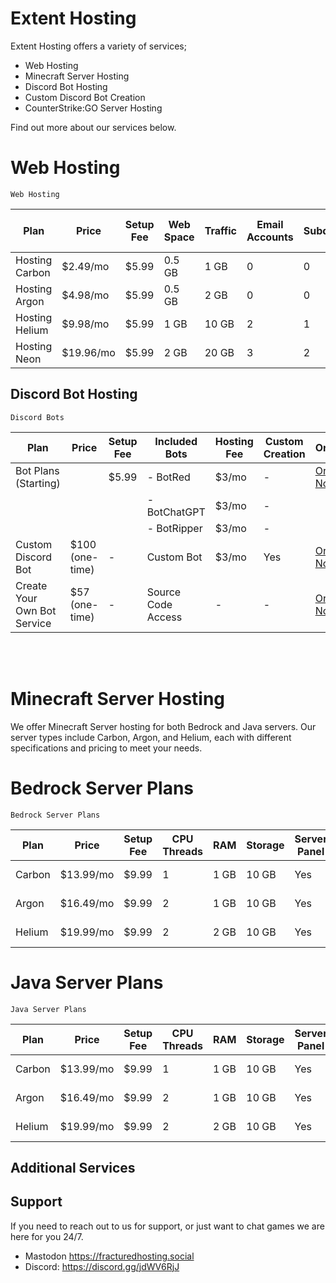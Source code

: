 # Extent Hosting


Extent Hosting offers a variety of services;
- Web Hosting
- Minecraft Server Hosting
- Discord Bot Hosting
- Custom Discord Bot Creation
- CounterStrike:GO Server Hosting


Find out more about our services below.

# Web Hosting
    Web Hosting

| Plan         | Price    | Setup Fee | Web Space | Traffic | Email Accounts | Subdomains | MySQL Databases | MySQL Disk Space | WordPress Installs | Order        |
|--------------|----------|-----------|-----------|---------|----------------|------------|-----------------|------------------|-------------------|--------------|
| Hosting Carbon  | $2.49/mo | $5.99     | 0.5 GB    | 1 GB    | 0              | 0          | 0               | N/A              | Unlimited          | [Order Now](https://fracturedhosting.com/whmcs/index.php/store/shared-hosting/hosting-carbon) |
| Hosting Argon   | $4.98/mo | $5.99     | 0.5 GB    | 2 GB    | 0              | 0          | 0               | N/A              | Unlimited          | [Order Now](https://fracturedhosting.com/whmcs/index.php/store/shared-hosting/hosting-argon) |
| Hosting Helium  | $9.98/mo | $5.99     | 1 GB      | 10 GB   | 2              | 1          | 1               | 0.5 GB           | Unlimited          | [Order Now](https://fracturedhosting.com/whmcs/index.php/store/shared-hosting/hosting-helium) |
| Hosting Neon  | $19.96/mo | $5.99     | 2 GB      | 20 GB   | 3              | 2         | 2               | 1 GB           | Unlimited          | [Order Now](https://fracturedhosting.com/whmcs/index.php/store/shared-hosting/hosting-neon)



## Discord Bot Hosting
    Discord Bots

| Plan                    | Price         | Setup Fee | Included Bots       | Hosting Fee | Custom Creation | Order         |
|-------------------------|---------------|-----------|---------------------|-------------|-----------------|---------------|
| Bot Plans (Starting)    |               | $5.99     | - BotRed            | $3/mo       | -               | [Order Now](#) |
|                         |               |           | - BotChatGPT        | $3/mo       | -               |               |
|                         |               |           | - BotRipper         | $3/mo       | -               |               |
| Custom Discord Bot      | $100 (one-time) | -       | Custom Bot          | $3/mo       | Yes             | [Order Now](#) |
| Create Your Own Bot Service | $57 (one-time) | -     | Source Code Access  | -           | -               | [Order Now](#) |

<br><br>
# Minecraft Server Hosting

We offer Minecraft Server hosting for both Bedrock and Java servers. Our server types include Carbon, Argon, and Helium, each with different specifications and pricing to meet your needs.

# Bedrock Server Plans
    Bedrock Server Plans

| Plan           | Price    | Setup Fee | CPU Threads | RAM  | Storage | Server Panel | Addons | Backups         | Databases | Players | Fractured™ Shutdowns | Order         |
|----------------|----------|-----------|-------------|------|---------|--------------|--------|-----------------|-----------|---------|----------------------|---------------|
| Carbon | $13.99/mo | $9.99     | 1           | 1 GB | 10 GB   | Yes          | Available | Weekly         | 0         | 10      | Yes                  | [Order Now](https://fracturedhosting.com/whmcs/cart.php?a=confproduct&i=3) |
| Argon  | $16.49/mo | $9.99     | 2           | 1 GB | 10 GB   | Yes          | Available | 2x Weekly      | 1         | 20      | Yes                  | [Order Now](https://fracturedhosting.com/whmcs/cart.php?a=confproduct&i=4) |
| Helium | $19.99/mo | $9.99     | 2           | 2 GB | 10 GB   | Yes          | Available | 2x Weekly      | 2         | 30      | Yes                  | [Order Now](https://fracturedhosting.com/whmcs/cart.php?a=confproduct&i=5) |

# Java Server Plans
    Java Server Plans

| Plan           | Price    | Setup Fee | CPU Threads | RAM  | Storage | Server Panel | Addons | Backups         | Databases | Players | Fractured™ Shutdowns | Order         |
|----------------|----------|-----------|-------------|------|---------|--------------|--------|-----------------|-----------|---------|----------------------|---------------|
| Carbon | $13.99/mo | $9.99     | 1           | 1 GB | 10 GB   | Yes          | Available | Weekly         | 0         | 10      | Yes                  | [Order Now](https://fracturedhosting.com/whmcs/cart.php?a=confproduct&i=0) |
| Argon  | $16.49/mo | $9.99     | 2           | 1 GB | 10 GB   | Yes          | Available | 2x Weekly      | 1         | 20      | Yes                  | [Order Now](https://fracturedhosting.com/whmcs/cart.php?a=confproduct&i=1) |
| Helium | $19.99/mo | $9.99     | 2           | 2 GB | 10 GB   | Yes          | Available | 2x Weekly      | 2         | 30      | Yes                  | [Order Now](https://fracturedhosting.com/whmcs/cart.php?a=confproduct&i=2) |


## Additional Services



## Support

If you need to reach out to us for support, or just want to chat games we are here for you 24/7. <br>
- Mastodon https://fracturedhosting.social<br>
- Discord: https://discord.gg/jdWV6RjJ
